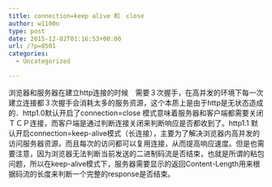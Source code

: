 ```yaml
---
title: connection=keep alive 和　close
author: w1100n
type: post
date: 2015-12-02T01:16:53+00:00
url: /?p=8501
categories:
  - Uncategorized

---
```

浏览器和服务器在建立http连接的时候　需要３次握手，在高并发的环境下每一次建立连接都３次握手会消耗太多的服务资源，这个本质上是由于http是无状态造成的．http1.0默认开启了connection=close 模式意味着服务器和客户端都需要关闭ＴＣＰ连接，而客户端是通过判断连接关闭来判断响应是否都收到了。http1.1 默认开启connection=keep-alive模式（长连接），主要为了解决浏览器内高并发的访问服务器资源，而且每次的访问都可以复用连接，从而提高响应速度。但是也需要注意，因为浏览器无法判断当前发送的二进制码流是否结束，也就是所谓的粘包问题，所以在keep-alive模式下，服务器需要显示的返回Content-Length用来根据码流的长度来判断一个完整的response是否结束。